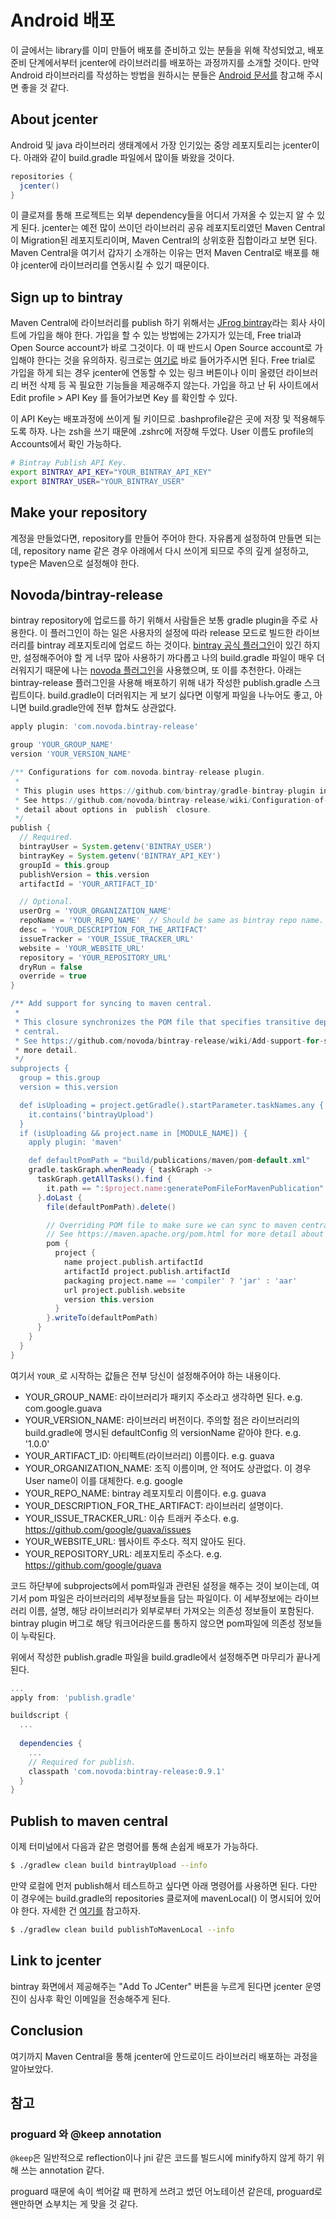 # Android 배포

이 글에서는 library를 이미 만들어 배포를 준비하고 있는 분들을 위해 작성되었고, 배포 준비 단계에서부터 jcenter에 라이브러리를 배포하는 과정까지를 소개할 것이다. 만약 Android 라이브러리를 작성하는 방법을 원하시는 분들은 [Android 문서를](https://developer.android.com/studio/projects/android-library) 참고해 주시면 좋을 것 같다.

## About jcenter
Android 및 java 라이브러리 생태계에서 가장 인기있는 중앙 레포지토리는 jcenter이다. 아래와 같이 build.gradle 파일에서 많이들 봐왔을 것이다.
```gradle
repositories {
  jcenter()
}
```
이 클로져를 통해 프로젝트는 외부 dependency들을 어디서 가져올 수 있는지 알 수 있게 된다. jcenter는 예전 많이 쓰이던 라이브러리 공유 레포지토리였던 Maven Central이 Migration된 레포지토리이며, Maven Central의 상위호환 집합이라고 보면 된다. Maven Central을 여기서 갑자기 소개하는 이유는 먼저 Maven Central로 배포를 해야 jcenter에 라이브러리를 연동시킬 수 있기 때문이다.

## Sign up to bintray

Maven Central에 라이브러리를 publish 하기 위해서는 [JFrog bintray](https://bintray.com/)라는 회사 사이트에 가입을 해야 한다. 가입을 할 수 있는 방법에는 2가지가 있는데, Free trial과 Open Source account가 바로 그것이다. 이 때 반드시 Open Source account로 가입해야 한다는 것을 유의하자. 링크로는 [여기로](https://bintray.com/signup/oss) 바로 들어가주시면 된다. Free trial로 가입을 하게 되는 경우 jcenter에 연동할 수 있는 링크 버튼이나 이미 올렸던 라이브러리 버전 삭제 등 꼭 필요한 기능들을 제공해주지 않는다.
가입을 하고 난 뒤 사이트에서 Edit profile > API Key 를 들어가보면 Key 를 확인할 수 있다.

이 API Key는 배포과정에 쓰이게 될 키이므로 .bashprofile같은 곳에 저장 및 적용해두도록 하자. 나는 zsh을 쓰기 때문에 .zshrc에 저장해 두었다. User 이름도 profile의 Accounts에서 확인 가능하다.

```bash
# Bintray Publish API Key.
export BINTRAY_API_KEY="YOUR_BINTRAY_API_KEY"
export BINTRAY_USER="YOUR_BINTRAY_USER"
```

## Make your repository

계정을 만들었다면, repository를 만들어 주어야 한다.
자유롭게 설정하여 만들면 되는데, repository name 같은 경우 아래에서 다시 쓰이게 되므로 주의 깊게 설정하고, type은 Maven으로 설정해야 한다.

## Novoda/bintray-release

bintray repository에 업로드를 하기 위해서 사람들은 보통 gradle plugin을 주로 사용한다. 이 플러그인이 하는 일은 사용자의 설정에 따라 release 모드로 빌드한 라이브러리를 bintray 레포지토리에 업로드 하는 것이다. [bintray 공식 플러그인](https://github.com/novoda/bintray-release)이 있긴 하지만, 설정해주어야 할 게 너무 많아 사용하기 까다롭고 나의 build.gradle 파일이 매우 더러워지기 때문에 나는 [novoda 플러그인](https://github.com/novoda/bintray-release)을 사용했으며, 또 이를 추천한다. 아래는 bintray-release 플러그인을 사용해 배포하기 위해 내가 작성한 publish.gradle 스크립트이다. build.gradle이 더러워지는 게 보기 싫다면 이렇게 파일을 나누어도 좋고, 아니면 build.gradle안에 전부 합쳐도 상관없다.

```gradle
apply plugin: 'com.novoda.bintray-release'

group 'YOUR_GROUP_NAME'
version 'YOUR_VERSION_NAME'

/** Configurations for com.novoda.bintray-release plugin.
 *
 * This plugin uses https://github.com/bintray/gradle-bintray-plugin internally.
 * See https://github.com/novoda/bintray-release/wiki/Configuration-of-the-publish-closure for more
 * detail about options in `publish` closure.
 */
publish {
  // Required.
  bintrayUser = System.getenv('BINTRAY_USER')
  bintrayKey = System.getenv('BINTRAY_API_KEY')
  groupId = this.group
  publishVersion = this.version
  artifactId = 'YOUR_ARTIFACT_ID'

  // Optional.
  userOrg = 'YOUR_ORGANIZATION_NAME'
  repoName = 'YOUR_REPO_NAME'  // Should be same as bintray repo name.
  desc = 'YOUR_DESCRIPTION_FOR_THE_ARTIFACT'
  issueTracker = 'YOUR_ISSUE_TRACKER_URL'
  website = 'YOUR_WEBSITE_URL'
  repository = 'YOUR_REPOSITORY_URL'
  dryRun = false
  override = true
}

/** Add support for syncing to maven central.
 *
 * This closure synchronizes the POM file that specifies transitive dependencies with the maven
 * central.
 * See https://github.com/novoda/bintray-release/wiki/Add-support-for-syncing-to-maven-central for
 * more detail.
 */
subprojects {
  group = this.group
  version = this.version

  def isUploading = project.getGradle().startParameter.taskNames.any {
    it.contains('bintrayUpload')
  }
  if (isUploading && project.name in [MODULE_NAME]) {
    apply plugin: 'maven'

    def defaultPomPath = "build/publications/maven/pom-default.xml"
    gradle.taskGraph.whenReady { taskGraph ->
      taskGraph.getAllTasks().find {
        it.path == ":$project.name:generatePomFileForMavenPublication"
      }.doLast {
        file(defaultPomPath).delete()

        // Overriding POM file to make sure we can sync to maven central.
        // See https://maven.apache.org/pom.html for more detail about POM.
        pom {
          project {
            name project.publish.artifactId
            artifactId project.publish.artifactId
            packaging project.name == 'compiler' ? 'jar' : 'aar'
            url project.publish.website
            version this.version
          }
        }.writeTo(defaultPomPath)
      }
    }
  }
}
```

여기서 `YOUR_`로 시작하는 값들은 전부 당신이 설정해주어야 하는 내용이다.

- YOUR_GROUP_NAME: 라이브러리가 패키지 주소라고 생각하면 된다. e.g. com.google.guava
- YOUR_VERSION_NAME: 라이브러리 버전이다. 주의할 점은 라이브러리의 build.gradle에 명시된 defaultConfig 의 versionName 같아야 한다. e.g. '1.0.0'
- YOUR_ARTIFACT_ID: 아티펙트(라이브러리) 이름이다. e.g. guava
- YOUR_ORGANIZATION_NAME: 조직 이름이며, 안 적어도 상관없다. 이 경우 User name이 이를 대체한다. e.g. google
- YOUR_REPO_NAME: bintray 레포지토리 이름이다. e.g. guava
- YOUR_DESCRIPTION_FOR_THE_ARTIFACT: 라이브러리 설명이다.
- YOUR_ISSUE_TRACKER_URL: 이슈 트래커 주소다. e.g. https://github.com/google/guava/issues
- YOUR_WEBSITE_URL: 웹사이트 주소다. 적지 않아도 된다.
- YOUR_REPOSITORY_URL: 레포지토리 주소다. e.g. https://github.com/google/guava

코드 하단부에 subprojects에서 pom파일과 관련된 설정을 해주는 것이 보이는데, 여기서 pom 파일은 라이브러리의 세부정보들을 담는 파일이다. 이 세부정보에는 라이브러리 이름, 설명, 해당 라이브러리가 외부로부터 가져오는 의존성 정보들이 포함된다. bintray plugin 버그로 해당 워크어라운드를 통하지 않으면 pom파일에 의존성 정보들이 누락된다.

위에서 작성한 publish.gradle 파일을 build.gradle에서 설정해주면 마무리가 끝나게 된다.
```gradle
...
apply from: 'publish.gradle'

buildscript {
  ...
  
  dependencies {
    ...
    // Required for publish.
    classpath 'com.novoda:bintray-release:0.9.1'
  }
}
```

## Publish to maven central

이제 터미널에서 다음과 같은 명령어를 통해 손쉽게 배포가 가능하다.

```sh
$ ./gradlew clean build bintrayUpload --info
```

만약 로컬에 먼저 publish해서 테스트하고 싶다면 아래 명령어를 사용하면 된다. 다만 이 경우에는 build.gradle의 repositories 클로져에 mavenLocal() 이 명시되어 있어야 한다. 자세한 건 [여기를](https://proandroiddev.com/tip-work-with-third-party-projects-locally-with-gradle-961d6c9efb02) 참고하자.
```sh
$ ./gradlew clean build publishToMavenLocal --info
```

## Link to jcenter

bintray 화면에서 제공해주는 "Add To JCenter" 버튼을 누르게 된다면 jcenter 운영진이 심사후 확인 이메일을 전송해주게 된다.

## Conclusion

여기까지 Maven Central을 통해 jcenter에 안드로이드 라이브러리 배포하는 과정을 알아보았다.

## 참고

### proguard 와 @keep annotation

`@keep`은 일반적으로 reflection이나 jni 같은 코드를 빌드시에 minify하지 않게 하기 위해 쓰는 annotation 같다.

proguard 때문에 속이 썩어갈 때 편하게 쓰려고 썼던 어노테이션 같은데, proguard로 왠만하면 쇼부치는 게 맞을 것 같다.
